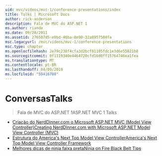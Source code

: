 ```yaml
---
uid: mvc/videos/mvc-1/conference-presentations/index
title: Talks | Microsoft Docs
author: rick-anderson
description: Fala de MVC do ASP.NET 1
ms.author: riande
ms.date: 09/28/2011
ms.assetid: 276507d5-e9bd-46ba-8e98-32a8957504fa
msc.legacyurl: /mvc/videos/mvc-1/conference-presentations
msc.type: chapter
ms.openlocfilehash: 2e79c238f4cfa3d2bcf01105fdc1e3d6e55821b8
ms.sourcegitcommit: 0f1119340e4464720cfd16d0ff15764746ea1fea
ms.translationtype: MT
ms.contentlocale: pt-BR
ms.lasthandoff: 04/09/2019
ms.locfileid: "59416708"
---
```

# <a name="talks"></a><span data-ttu-id="74da1-103">Conversas</span><span class="sxs-lookup"><span data-stu-id="74da1-103">Talks</span></span>

> <span data-ttu-id="74da1-104">Fala de MVC do ASP.NET 1</span><span class="sxs-lookup"><span data-stu-id="74da1-104">ASP.NET MVC 1 Talks</span></span>


- [<span data-ttu-id="74da1-105">Criação do NerdDinner.com o Microsoft ASP.NET MVC (Model View Controller)</span><span class="sxs-lookup"><span data-stu-id="74da1-105">Creating NerdDinner.com with Microsoft ASP.NET Model View Controller (MVC)</span></span>](creating-nerddinnercom-with-microsoft-aspnet-model-view-controller-mvc.md)
- [<span data-ttu-id="74da1-106">Estrutura do America's Next Top Model View Controller</span><span class="sxs-lookup"><span data-stu-id="74da1-106">America's Next Top Model View Controller Framework</span></span>](americas-next-top-model-view-controller-framework.md)
- [<span data-ttu-id="74da1-107">Melhores dicas de ninja faixa preta</span><span class="sxs-lookup"><span data-stu-id="74da1-107">Ninja on Fire Black Belt Tips</span></span>](ninja-on-fire-black-belt-tips.md)
